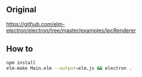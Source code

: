## Original
https://github.com/elm-electron/electron/tree/master/examples/ipcRenderer

## How to

```bash
npm install
elm-make Main.elm --output=elm.js && electron .
```
